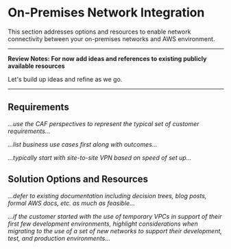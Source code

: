 # On-Premises Network Integration

This section addresses options and resources to enable network connectivity between your on-premises networks and AWS environment.

---
**Review Notes: For now add ideas and references to existing publicly available resources**

Let's build up ideas and refine as we go.

---

## Requirements

*...use the CAF perspectives to represent the typical set of customer requirements...*

*...list business use cases first along with outcomes...*

*...typically start with site-to-site VPN based on speed of set up...*

## Solution Options and Resources

*...defer to existing documentation including decision trees, blog posts, formal AWS docs, etc. as much as feasible...*

*...if the customer started with the use of temporary VPCs in support of their first few development environments, highlight considerations when migrating to the use of a set of new networks to support their development, test, and production environments...*
